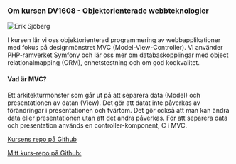 ### Om kursen DV1608 - Objektorienterade webbteknologier

![Erik Sjöberg](img/mvc_diagram.png)

I kursen lär vi oss objektorienterad programmering av webbapplikationer med fokus på designmönstret MVC (Model-View-Controller). Vi använder PHP-ramverket Symfony och lär oss mer om databaskopplingar med object relationalmapping (ORM), enhetstestning och om god kodkvalitet.

#### Vad är MVC?
Ett arkitekturmönster som går ut på att separera data (Model) och presentationen av datan (View). Det gör att datat inte påverkas av förändringar i presentationen och tvärtom. Det gör också att man kan ändra data eller presentationen utan att det andra påverkas. För att separera data och presentation används en controller-komponent, C i MVC. 

[Kursens repo på Github](https://github.com/dbwebb-se/mvc)

[Mitt kurs-repo på Github:](https://github.com/blajban/report)


